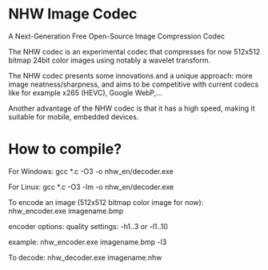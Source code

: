 NHW Image Codec
============

A Next-Generation Free Open-Source Image Compression Codec

The NHW codec is an experimental codec that compresses for now 512x512 bitmap 24bit color images using notably a wavelet transform.

The NHW codec presents some innovations and a unique approach: more image neatness/sharpness, and aims to be competitive with current codecs like for example x265 (HEVC), Google WebP,...

Another advantage of the NHW codec is that it has a high speed, making it suitable for mobile, embedded devices.


How to compile?
============

For Windows: gcc *.c -O3 -o nhw_en/decoder.exe

For Linux: gcc *.c -O3 -lm -o nhw_en/decoder.exe

To encode an image (512x512 bitmap color image for now): nhw_encoder.exe imagename.bmp

encoder options: quality settings: -h1..3 or -l1..10

example: nhw_encoder.exe imagename.bmp -l3
                 
To decode: nhw_decoder.exe imagename.nhw
